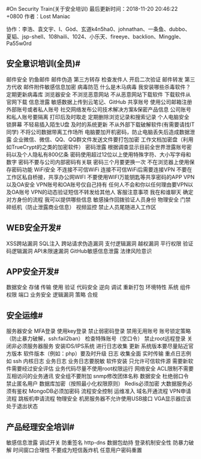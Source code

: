 #On Security Train(关于安全培训)
最后更新时间：2018-11-20 20:46:22 +0800 
作者：Lost Maniac

协作：李浩、袁文宇、I、Gòd、玄道k4n5ha0、johnathan、一条鱼、dubbo、夏韬、jsp-shell、108haili、1024、小乐天、fireeye、backlion、Minggle、Pa55w0rd

## 安全意识培训(全员)#
邮件安全
钓鱼邮件
邮件伪造
第三方转存
检查发件人
开启二次验证
邮件转发
第三方代收
邮件附件敏感信息加密
病毒防范
什么是木马病毒
我安装哪些杀毒软件？
定期更新病毒库
浏览器安全
不浏览恶意网站
不从恶意网站下载软件
下载软件从官网下载
信息泄露
敏感数据上传到云笔记、GitHub
共享账号
使用公司邮箱注册外部账号或者私人账号
社交网络发布公司技术解决方案&保密产品信息
公司账号和私人账号要隔离
打印后及时取走
定期删除浏览记录和搜索记录
个人电脑安全
锁屏幕
不轻易插入陌生U盘
及时的系统更新
不从外部下载破解软件(有需要请找IT同学)
不将公司数据带离工作场所
电脑要加开机密码，防止电脑丢失后造成数据泄露
企业微信、微信、QQ、QQ群文件发送文件要打包加密
工作文档加密盘（利用如TrueCrypt的之类的加密软件）
密码泄露
根据调查显示目前全世界泄露账号密码以及个人隐私有800亿条
密码使用超过12位以上使用特殊字符、大小写字母和数字
密码不要与公司内部密码有关联
密码三个月要更换一次
不在浏览器上使用保存密码功能
WiFi安全
不连接不可信WiFi
连接不可信WiFi后需要连接VPN
不要在工作区私自桥接，共享办公网WIFI
不要使用WIFI万能钥匙等共享密码的APP
VPN以及OA安全
VPN账号和OA账号仅自己持有
任何人不会和你以任何理由要VPN以及OA账号
VPN的动态验证短信不转发给其他人
客服注意事项
我在和谁聊天
确定对方身份的流程
我可以提供哪些信息
敏感操作回拨验证人员身份
物理安全
门禁
碎纸机（防止泄露商业信息）
视频监控
禁止人员尾随进入工作区
## WEB安全开发#
XSS跨站漏洞
SQL注入
跨站请求伪造漏洞
支付逻辑漏洞
越权漏洞
平行权限
验证码逻辑漏洞
API未限速漏洞
GitHub敏感信息泄露
法律风险意识
## APP安全开发#
数据安全
存储
传输
使用
验证
代码安全
逆向
调试
重新打包
环境特性
系统
组件
权限
端口
业务安全
逻辑漏洞
策略
合规
## 安全运维#
服务器安全
MFA登录
使用key登录
禁止弱密码登录
禁用无用账号
账号锁定策略（防止暴力破解，ssh:fail2ban）
检查特殊账号（空口令）
禁止root远程登录
关闭非必须服务器服务
安装IDS/IPS系统
进行日志收集
更新
系统版本要尽量贴近官方版本
软件版本（例如：php）要及时升级
日志
收集全面
实时传输
重点日志例如 ssh 内核日志 业务日志
业务日志要脱敏
软件安装
只允许可信软件源
需要新软件需要经过安全评估
业务代码尽量不使用root权限运行
网络安全
ACL限制不需要互相访问的业务通讯
安全组不要附加
snmp修改团体名称
数据安全
杜绝弱口令
禁止匿名用户
数据库加密（按照最小化权限原则）
Redis必须加密
大数据服务必须有鉴权
MongoDB必须加密码
流程安全控制
运维准入
域名开通流程
VPN申请流程
跳板机申请流程
物理安全
机房服务器不允许使用USB接口
VGA显示器应该处于退出状态
## 产品经理安全培训#
敏感信息泄露
调试开关
防重签名
http-dns
数据包劫持
登录机制安全性
防暴力破解
时间窗口合理性
不要成为短信轰炸机
任意用户密码重置
